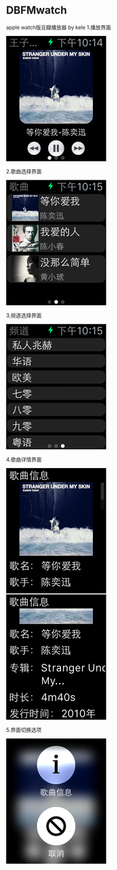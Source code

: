 # DBFMwatch
apple watch版豆瓣播放器 by kele
1.播放界面

![image](https://github.com/cangwang/DBFMwatch/blob/new/image/screenshot1.png)

2.歌曲选择界面

![image](https://github.com/cangwang/DBFMwatch/blob/new/image/screenshot5.png)

3.频道选择界面

![image](https://github.com/cangwang/DBFMwatch/blob/new/image/screenshot4.png)

4.歌曲详情界面

![image](https://github.com/cangwang/DBFMwatch/blob/new/image/screenshot2.png) ![image](https://github.com/cangwang/DBFMwatch/blob/new/image/sreenshot3.png)

5.界面切换选项

![image](https://github.com/cangwang/DBFMwatch/blob/new/image/screenshot6.png)
